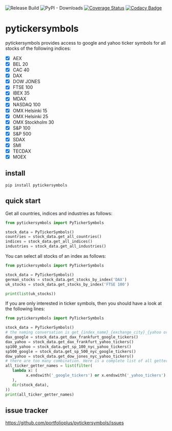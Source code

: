 ![Release Build](https://github.com/portfolioplus/pytickersymbols/workflows/Release%20Build/badge.svg)
![PyPI - Downloads](https://img.shields.io/pypi/dm/pytickersymbols?style=plastic)
[![Coverage Status](https://coveralls.io/repos/github/portfolioplus/pytickersymbols/badge.svg?branch=master)](https://coveralls.io/github/portfolioplus/pytickersymbols?branch=master)
[![Codacy Badge](https://app.codacy.com/project/badge/Grade/1385a87f773d47bc84336275a0182619)](https://www.codacy.com/gh/portfolioplus/pytickersymbols/dashboard?utm_source=github.com&amp;utm_medium=referral&amp;utm_content=portfolioplus/pytickersymbols&amp;utm_campaign=Badge_Grade)

# pytickersymbols

pytickersymbols provides access to google and yahoo ticker symbols for all stocks of the following indices:

- [x] AEX
- [x] BEL 20
- [x] CAC 40
- [x] DAX
- [x] DOW JONES
- [x] FTSE 100
- [x] IBEX 35
- [x] MDAX
- [x] NASDAQ 100
- [x] OMX Helsinki 15
- [x] OMX Helsinki 25
- [x] OMX Stockholm 30
- [x] S&P 100
- [x] S&P 500
- [x] SDAX
- [x] SMI
- [x] TECDAX
- [x] MOEX
## install


```shell
pip install pytickersymbols
```

## quick start

Get all countries, indices and industries as follows:

```python
from pytickersymbols import PyTickerSymbols

stock_data = PyTickerSymbols()
countries = stock_data.get_all_countries()
indices = stock_data.get_all_indices()
industries = stock_data.get_all_industries()
```

You can select all stocks of an index as follows:

```python
from pytickersymbols import PyTickerSymbols

stock_data = PyTickerSymbols()
german_stocks = stock_data.get_stocks_by_index('DAX')
uk_stocks = stock_data.get_stocks_by_index('FTSE 100')

print(list(uk_stocks))

```

If you are only interested in ticker symbols, then you should have a look at the following lines:

```python
from pytickersymbols import PyTickerSymbols

stock_data = PyTickerSymbols()
# the naming conversation is get_{index_name}_{exchange_city}_{yahoo or google}_tickers
dax_google = stock_data.get_dax_frankfurt_google_tickers()
dax_yahoo = stock_data.get_dax_frankfurt_yahoo_tickers()
sp100_yahoo = stock_data.get_sp_100_nyc_yahoo_tickers()
sp500_google = stock_data.get_sp_500_nyc_google_tickers()
dow_yahoo = stock_data.get_dow_jones_nyc_yahoo_tickers()
# there are too many combination. Here is a complete list of all getters
all_ticker_getter_names = list(filter(
   lambda x: (
         x.endswith('_google_tickers') or x.endswith('_yahoo_tickers')
   ),
   dir(stock_data),
))
print(all_ticker_getter_names)
```

## issue tracker

https://github.com/portfolioplus/pytickersymbols/issues

